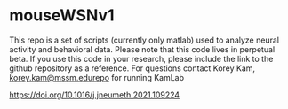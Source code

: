 # mouseWSNv1
This repo is a set of scripts (currently only matlab) used to analyze neural activity and behavioral data. Please note that this code lives in perpetual beta. If you use this code in your research, please include the link to the github repository as a reference. For questions contact Korey Kam, korey.kam@mssm.edurepo for running KamLab

https://doi.org/10.1016/j.jneumeth.2021.109224
